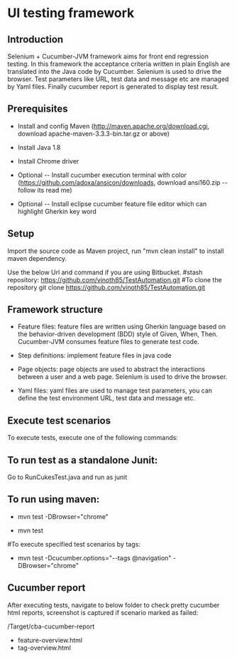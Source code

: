 UI testing framework
=============

Introduction
-----

Selenium + Cucumber-JVM framework aims for front end regression testing. In this framework the acceptance criteria written in plain English are translated into the Java code by Cucumber. Selenium is used to drive the browser. Test parameters like URL, test data and message etc are managed by Yaml files. Finally cucumber report is generated to display test result.

Prerequisites
-------------
* Install and config Maven (http://maven.apache.org/download.cgi, download apache-maven-3.3.3-bin.tar.gz or above)
* Install Java 1.8
* Install Chrome driver

* Optional -- Install cucumber execution terminal with color (https://github.com/adoxa/ansicon/downloads, download ansi160.zip  --follow its read me)
* Optional -- Install eclipse cucumber feature file editor which can highlight Gherkin key word
 
 
Setup
-----
Import the source code as Maven project, run "mvn clean install" to install maven dependency.

Use the below Url and command if you are using Bitbucket.
#stash repository: 
 https://github.com/vinoth85/TestAutomation.git
#To clone the repository
git clone https://github.com/vinoth85/TestAutomation.git

Framework structure
-------------

* Feature files:  feature files are written using Gherkin language based on the behavior-driven development (BDD) style of Given, When, Then. Cucumber-JVM consumes feature files to generate test code.

* Step definitions: implement feature files in java code

* Page objects: page objects are used to abstract the interactions between a user and a web page. Selenium is used to drive the browser.

* Yaml files: yaml files are used to manage test parameters, you can define the test environment URL, test data and message etc.


Execute test scenarios
----------------------
To execute tests, execute one of the following commands: 

To run test as a standalone Junit:
---------------------------------
Go to RunCukesTest.java and run as junit

To run using maven:
------------------
* mvn test -DBrowser="chrome"

* mvn test

#To execute specified test scenarios by tags:
* mvn test -Dcucumber.options="--tags @navigation" -DBrowser="chrome"


Cucumber report
---------------
After executing tests, navigate to below folder to check pretty cucumber html reports, screenshot is captured if scenario marked as failed: 

/Target/cba-cucumber-report
* feature-overview.html
* tag-overview.html
